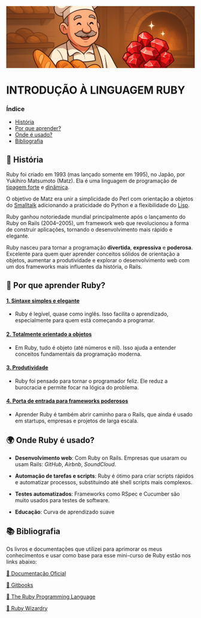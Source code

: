 <img src="assets/banner/banner-listas.jpg" />

# INTRODUÇÃO À LINGUAGEM RUBY

### Índice
- [História](#-história)
- [Por que aprender?](#-por-que-aprender-ruby?)
- [Onde é usado?](#-onde-ruby-é-usado?)
- [Bibliografia](#-bibliografia)

## 📜 História
Ruby foi criado em 1993 (mas lançado somente em 1995), no Japão, por Yukihiro Matsumoto (Matz). Ela é uma linguagem de programação de [tipagem forte]() e [dinâmica]().

O objetivo de Matz era unir a simplicidade do Perl com orientação a objetos do [Smalltalk]() adicionando a praticidade do Python e a flexibilidade do [Lisp]().

Ruby ganhou notoriedade mundial principalmente após o lançamento do Ruby on Rails (2004–2005), um framework web que revolucionou a forma de construir aplicações, tornando o desenvolvimento mais rápido e elegante.

Ruby nasceu para tornar a programação **divertida**, **expressiva** e **poderosa**. Excelente para quem quer aprender conceitos sólidos de orientação a objetos, aumentar a produtividade e explorar o desenvolvimento web com um dos frameworks mais influentes da história, o Rails.

## 🎯 Por que aprender Ruby?

#### <u>1. Sintaxe simples e elegante</u>
- Ruby é legível, quase como inglês. Isso facilita o aprendizado, especialmente para quem está começando a programar.

#### <u>2. Totalmente orientado a objetos</u>
- Em Ruby, tudo é objeto (até números e nil). Isso ajuda a entender conceitos fundamentais da programação moderna.

#### <u>3. Produtividade</u>
- Ruby foi pensado para tornar o programador feliz. Ele reduz a burocracia e permite focar na lógica do problema.

#### <u>4. Porta de entrada para frameworks poderosos</u>
- Aprender Ruby é também abrir caminho para o Rails, que ainda é usado em startups, empresas e projetos de larga escala.


## 🌍 Onde Ruby é usado?

- **Desenvolvimento web**: Com Ruby on Rails. Empresas que usaram ou usam Rails: _GitHub_, _Airbnb_, _SoundCloud_.

- **Automação de tarefas e scripts**: Ruby é ótimo para criar scripts rápidos e automatizar processos, substituindo até shell scripts mais complexos.

- **Testes automatizados**: Frameworks como RSpec e Cucumber são muito usados para testes de software.

- **Educação**: Curva de aprendizado suave


## 📚 Bibliografia

Os livros e documentações que utilizei para aprimorar os meus conhecimentos e usar como base para esse mini-curso de Ruby estão nos links abaixo:

[📃 Documentação Oficial](https://www.ruby-lang.org/pt/documentation/)

[📃 Gitbooks](https://unbcjr.gitbooks.io/learning-ruby/content/index.html)

[📕 The Ruby Programming Language](https://github.com/maniramakumar/the-best-ruby-books/blob/master/books/The%20Ruby%20Programming%20Language.pdf)

[📕 Ruby Wizardry](https://github.com/maniramakumar/the-best-ruby-books/blob/master/books/Ruby%20Wizardry%20-%20An%20Introduction%20to%20Programming%20for%20Kids.pdf)
